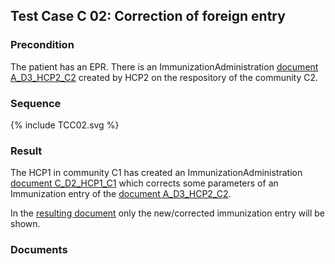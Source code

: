 ## Test Case C 02: Correction of foreign entry

### Precondition
The patient has an EPR. There is an ImmunizationAdministration [document A_D3_HCP2_C2](Bundle-A-D3-HCP2-C2.html) created by HCP2 on the respository of the community C2.


### Sequence

<div>{% include TCC02.svg %}</div>

### Result
The HCP1 in community C1 has created an ImmunizationAdministration [document C_D2_HCP1_C1](Bundle-C-D2-HCP1-C1.html) which corrects some parameters of an Immunization entry of the [document A_D3_HCP2_C2](Bundle-A-D3-HCP2-C2.html).

In the [resulting document](Bundle-RDC02.html) only the new/corrected immunization entry will be shown.

### Documents

